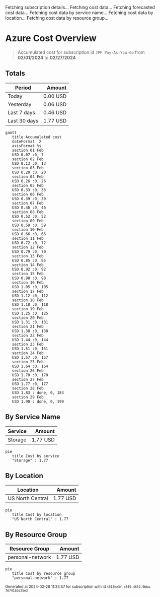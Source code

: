 Fetching subscription details...
Fetching cost data...
Fetching forecasted cost data...
Fetching cost data by service name...
Fetching cost data by location...
Fetching cost data by resource group...
# Azure Cost Overview

> Accumulated cost for subscription id `JPF Pay-As-You-Go` from **02/01/2024** to **02/27/2024**

## Totals

|Period|Amount|
|---|---:|
|Today|0.00 USD|
|Yesterday|0.06 USD|
|Last 7 days|0.46 USD|
|Last 30 days|1.77 USD|

```mermaid
gantt
   title Accumulated cost
   dateFormat  X
   axisFormat %s
   section 01 Feb
   USD 0.07 :0, 7
   section 02 Feb
   USD 0.13 :0, 13
   section 03 Feb
   USD 0.20 :0, 20
   section 04 Feb
   USD 0.26 :0, 26
   section 05 Feb
   USD 0.33 :0, 33
   section 06 Feb
   USD 0.39 :0, 39
   section 07 Feb
   USD 0.46 :0, 46
   section 08 Feb
   USD 0.52 :0, 52
   section 09 Feb
   USD 0.59 :0, 59
   section 10 Feb
   USD 0.66 :0, 66
   section 11 Feb
   USD 0.72 :0, 72
   section 12 Feb
   USD 0.79 :0, 79
   section 13 Feb
   USD 0.85 :0, 85
   section 14 Feb
   USD 0.92 :0, 92
   section 15 Feb
   USD 0.98 :0, 98
   section 16 Feb
   USD 1.05 :0, 105
   section 17 Feb
   USD 1.12 :0, 112
   section 18 Feb
   USD 1.18 :0, 118
   section 19 Feb
   USD 1.25 :0, 125
   section 20 Feb
   USD 1.31 :0, 131
   section 21 Feb
   USD 1.38 :0, 138
   section 22 Feb
   USD 1.44 :0, 144
   section 23 Feb
   USD 1.51 :0, 151
   section 24 Feb
   USD 1.57 :0, 157
   section 25 Feb
   USD 1.64 :0, 164
   section 26 Feb
   USD 1.70 :0, 170
   section 27 Feb
   USD 1.77 :0, 177
   section 28 Feb
   USD 1.83 : done, 0, 183
   section 29 Feb
   USD 1.90 : done, 0, 190
```

## By Service Name

|Service|Amount|
|---|---:|
|Storage|1.77 USD|

```mermaid
pie
   title Cost by service
   "Storage" : 1.77
```

## By Location

|Location|Amount|
|---|---:|
|US North Central|1.77 USD|

```mermaid
pie
   title Cost by location
   "US North Central" : 1.77
```

## By Resource Group

|Resource Group|Amount|
|---|---:|
|personal-network|1.77 USD|

```mermaid
pie
   title Cost by resource group
   "personal-network" : 1.77
```

<sup>Generated at 2024-02-28 11:33:57 for subscription with id `4913be3f-a345-4652-9bba-767418dd25e3`</sup>
